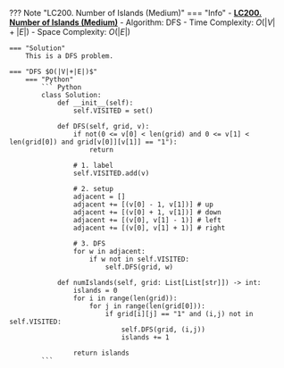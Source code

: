 ??? Note "LC200. Number of Islands (Medium)"
    === "Info"
        - **<a href="https://leetcode-cn.com/problems/number-of-islands/" target="_blank">LC200. Number of Islands (Medium)</a>**
        - Algorithm: DFS
        - Time Complexity: $O(|V| + |E|)$
        - Space Complexity: $O(|E|)$
        
    === "Solution"
        This is a DFS problem.

    === "DFS $O(|V|+|E|)$"
        === "Python"
            ``` Python                               
            class Solution:
                def __init__(self):
                    self.VISITED = set()

                def DFS(self, grid, v):
                    if not(0 <= v[0] < len(grid) and 0 <= v[1] < len(grid[0]) and grid[v[0]][v[1]] == "1"):
                        return

                    # 1. label
                    self.VISITED.add(v)        

                    # 2. setup
                    adjacent = []
                    adjacent += [(v[0] - 1, v[1])] # up
                    adjacent += [(v[0] + 1, v[1])] # down
                    adjacent += [(v[0], v[1] - 1)] # left
                    adjacent += [(v[0], v[1] + 1)] # right

                    # 3. DFS
                    for w in adjacent:
                        if w not in self.VISITED:                
                            self.DFS(grid, w)

                def numIslands(self, grid: List[List[str]]) -> int:
                    islands = 0
                    for i in range(len(grid)):
                        for j in range(len(grid[0])):
                            if grid[i][j] == "1" and (i,j) not in self.VISITED:
                                self.DFS(grid, (i,j))
                                islands += 1

                    return islands
            ```   